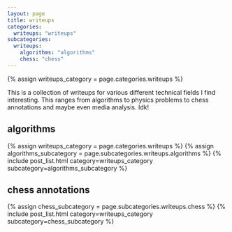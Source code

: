 ```yaml
---
layout: page
title: writeups
categories:
  writeups: "writeups"
subcategories:
  writeups:
    algorithms: "algorithms"
    chess: "chess"
---
```

{% assign writeups_category = page.categories.writeups %}

This is a collection of writeups for various different technical fields I find
interesting. This ranges from algorithms to physics problems to chess annotations
and maybe even media analysis. Idk!

## algorithms

{% assign writeups_category = page.categories.writeups %}
{% assign algorithms_subcategory = page.subcategories.writeups.algorithms %}
{% include post_list.html category=writeups_category subcategory=algorithms_subcategory %}

## chess annotations

{% assign chess_subcategory = page.subcategories.writeups.chess %}
{% include post_list.html category=writeups_category subcategory=chess_subcategory %}